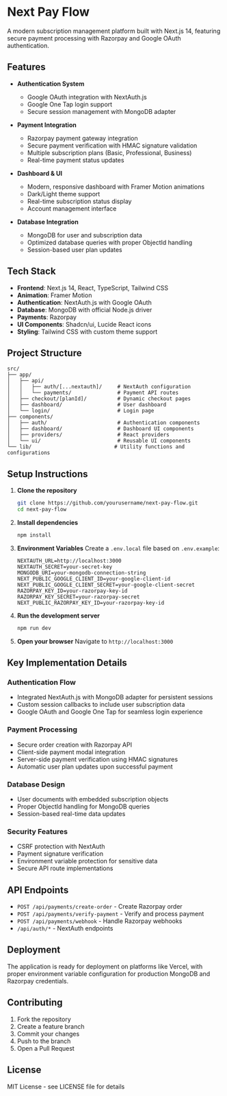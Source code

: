 # Next Pay Flow

A modern subscription management platform built with Next.js 14, featuring secure payment processing with Razorpay and Google OAuth authentication.

## Features

- **Authentication System**
  - Google OAuth integration with NextAuth.js
  - Google One Tap login support
  - Secure session management with MongoDB adapter

- **Payment Integration**
  - Razorpay payment gateway integration
  - Secure payment verification with HMAC signature validation
  - Multiple subscription plans (Basic, Professional, Business)
  - Real-time payment status updates

- **Dashboard & UI**
  - Modern, responsive dashboard with Framer Motion animations
  - Dark/Light theme support
  - Real-time subscription status display
  - Account management interface

- **Database Integration**
  - MongoDB for user and subscription data
  - Optimized database queries with proper ObjectId handling
  - Session-based user plan updates

## Tech Stack

- **Frontend**: Next.js 14, React, TypeScript, Tailwind CSS
- **Animation**: Framer Motion
- **Authentication**: NextAuth.js with Google OAuth
- **Database**: MongoDB with official Node.js driver
- **Payments**: Razorpay
- **UI Components**: Shadcn/ui, Lucide React icons
- **Styling**: Tailwind CSS with custom theme support

## Project Structure

```
src/
├── app/
│   ├── api/
│   │   ├── auth/[...nextauth]/     # NextAuth configuration
│   │   └── payments/               # Payment API routes
│   ├── checkout/[planId]/          # Dynamic checkout pages
│   ├── dashboard/                  # User dashboard
│   └── login/                      # Login page
├── components/
│   ├── auth/                       # Authentication components
│   ├── dashboard/                  # Dashboard UI components
│   ├── providers/                  # React providers
│   └── ui/                         # Reusable UI components
└── lib/                           # Utility functions and configurations
```

## Setup Instructions

1. **Clone the repository**
   ```bash
   git clone https://github.com/yourusername/next-pay-flow.git
   cd next-pay-flow
   ```

2. **Install dependencies**
   ```bash
   npm install
   ```

3. **Environment Variables**
   Create a `.env.local` file based on `.env.example`:
   ```env
   NEXTAUTH_URL=http://localhost:3000
   NEXTAUTH_SECRET=your-secret-key
   MONGODB_URI=your-mongodb-connection-string
   NEXT_PUBLIC_GOOGLE_CLIENT_ID=your-google-client-id
   NEXT_PUBLIC_GOOGLE_CLIENT_SECRET=your-google-client-secret
   RAZORPAY_KEY_ID=your-razorpay-key-id
   RAZORPAY_KEY_SECRET=your-razorpay-secret
   NEXT_PUBLIC_RAZORPAY_KEY_ID=your-razorpay-key-id
   ```

4. **Run the development server**
   ```bash
   npm run dev
   ```

5. **Open your browser**
   Navigate to `http://localhost:3000`

## Key Implementation Details

### Authentication Flow
- Integrated NextAuth.js with MongoDB adapter for persistent sessions
- Custom session callbacks to include user subscription data
- Google OAuth and Google One Tap for seamless login experience

### Payment Processing
- Secure order creation with Razorpay API
- Client-side payment modal integration
- Server-side payment verification using HMAC signatures
- Automatic user plan updates upon successful payment

### Database Design
- User documents with embedded subscription objects
- Proper ObjectId handling for MongoDB queries
- Session-based real-time data updates

### Security Features
- CSRF protection with NextAuth
- Payment signature verification
- Environment variable protection for sensitive data
- Secure API route implementations

## API Endpoints

- `POST /api/payments/create-order` - Create Razorpay order
- `POST /api/payments/verify-payment` - Verify and process payment
- `POST /api/payments/webhook` - Handle Razorpay webhooks
- `/api/auth/*` - NextAuth endpoints

## Deployment

The application is ready for deployment on platforms like Vercel, with proper environment variable configuration for production MongoDB and Razorpay credentials.

## Contributing

1. Fork the repository
2. Create a feature branch
3. Commit your changes
4. Push to the branch
5. Open a Pull Request

## License

MIT License - see LICENSE file for details